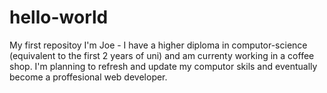 # hello-world
My first repositoy
I'm Joe - I have a higher diploma in computor-science (equivalent to the first 2 years of uni) and am currenty working in a coffee shop. I'm planning to refresh and update my computor skils and eventually become a proffesional web developer.
